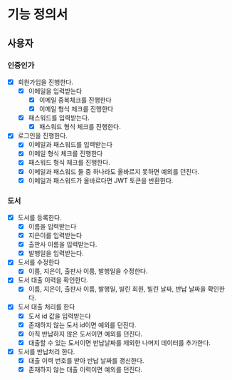 # 기능 정의서

## 사용자

### 인증인가
- [x] 회원가입을 진행한다.
  - [x] 이메일을 입력받는다
    - [x] 이메일 중복체크를 진행한다
    - [x] 이메일 형식 체크를 진행한다
  - [x] 패스워드를 입력받는다.
    - [x] 패스워드 형식 체크를 진행한다.
- [x] 로그인을 진행한다.
  - [x] 이메일과 패스워드를 입력받는다
  - [x] 이메일 형식 체크를 진행한다
  - [x] 패스워드 형식 체크를 진행한다.
  - [x] 이메일과 패스워드 둘 중 하나라도 올바르지 못하면 예외를 던진다.
  - [x] 이메일과 패스워드가 올바르다면 JWT 토큰을 반환한다.

### 도서
- [x] 도서를 등록한다.
  - [x] 이름을 입력받는다
  - [x] 지은이를 입력받는다
  - [x] 출판사 이름을 입력받는다.
  - [x] 발행일을 입력받는다.
- [x] 도서를 수정한다
  - [x] 이름, 지은이, 출판사 이름, 발행일을 수정한다.
- [x] 도서 대출 이력을 확인한다.
  - [x] 이름, 지은이, 출판사 이름, 발행일, 빌린 회원, 빌린 날짜, 반납 날짜을 확인한다.
- [x] 도서 대출 처리를 한다
  - [x] 도서 id 값을 입력받는다
  - [x] 존재하지 않는 도서 id이면 예외를 던진다.
  - [x] 아직 반납하지 않은 도서이면 예외를 던진다.
  - [x] 대출할 수 있는 도서이면 반납날짜를 제외한 나머지 데이터를 추가한다.
- [x] 도서를 반납처리 한다.
  - [x] 대출 이력 번호를 받아 반납 날짜를 갱신한다.
  - [x] 존재하지 않는 대출 이력이면 예외를 던진다.